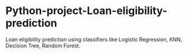 # Python-project-Loan-eligibility-prediction
Loan eligibility prediction using classifiers like Logistic Regression, KNN, Decision Tree, Random Forest.
